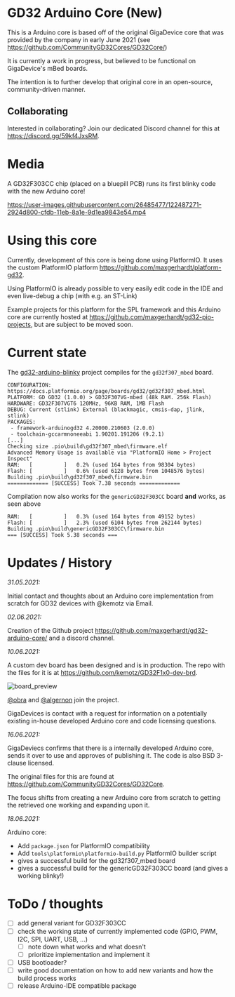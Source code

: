 # GD32 Arduino Core (New) 

This is a Arduino core is based off of the original GigaDevice core that was provided by the company in early June 2021 (see https://github.com/CommunityGD32Cores/GD32Core/)

It is currently a work in progress, but believed to be functional on GigaDevice's mBed boards.

The intention is to further develop that original core in an open-source, community-driven manner.

## Collaborating

Interested in collaborating? Join our dedicated Discord channel for this at https://discord.gg/59kf4JxsRM.

# Media

A GD32F303CC chip (placed on a bluepill PCB) runs its first blinky code with the new Arduino core!

https://user-images.githubusercontent.com/26485477/122487271-2924d800-cfdb-11eb-8a1e-9d1ea9843e54.mp4

# Using this core

Currently, development of this core is being done using PlatformIO. It uses the custom PlatformIO platform https://github.com/maxgerhardt/platform-gd32. 

Using PlatformIO is already possible to very easily edit code in the IDE and even live-debug a chip (with e.g. an ST-Link)

Example projects for this platform for the SPL framework and this Arduino core are currently hosted at https://github.com/maxgerhardt/gd32-pio-projects, but are subject to be moved soon.

# Current state

The [gd32-arduino-blinky](https://github.com/maxgerhardt/gd32-pio-projects/tree/main/gd32-arduino-blinky) project compiles for the `gd32f307_mbed` board. 

```
CONFIGURATION: https://docs.platformio.org/page/boards/gd32/gd32f307_mbed.html
PLATFORM: GD GD32 (1.0.0) > GD32F307VG-mbed (48k RAM. 256k Flash)
HARDWARE: GD32F307VGT6 120MHz, 96KB RAM, 1MB Flash
DEBUG: Current (stlink) External (blackmagic, cmsis-dap, jlink, stlink)
PACKAGES:
 - framework-arduinogd32 4.20000.210603 (2.0.0)
 - toolchain-gccarmnoneeabi 1.90201.191206 (9.2.1)
[...]
Checking size .pio\build\gd32f307_mbed\firmware.elf
Advanced Memory Usage is available via "PlatformIO Home > Project Inspect"
RAM:   [          ]   0.2% (used 164 bytes from 98304 bytes)
Flash: [          ]   0.6% (used 6128 bytes from 1048576 bytes)
Building .pio\build\gd32f307_mbed\firmware.bin
============= [SUCCESS] Took 7.38 seconds =============
```

Compilation now also works for the `genericGD32F303CC` board **and** works, as seen above
```
RAM:   [          ]   0.3% (used 164 bytes from 49152 bytes)
Flash: [          ]   2.3% (used 6104 bytes from 262144 bytes)
Building .pio\build\genericGD32F303CC\firmware.bin
=== [SUCCESS] Took 5.38 seconds ===
```

# Updates / History

_31.05.2021:_

Initial contact and thoughts about an Arduino core implementation from scratch for GD32 devices with @kemotz via Email.

_02.06.2021:_

Creation of the Github project https://github.com/maxgerhardt/gd32-arduino-core/ and a discord channel.

_10.06.2021:_

A custom dev board has been designed and is in production. The repo with the files for it is at https://github.com/kemotz/GD32F1x0-dev-brd. 

![board_preview](https://user-images.githubusercontent.com/26485477/122487075-a69c1880-cfda-11eb-9675-d4d582f6e6e4.png)


[@obra](https://github.com/obra) and [@algernon](https://github.com/algernon) join the project. 

GigaDevices is contact with a request for information on a potentially existing in-house developed Arduino core and code licensing questions.

*16.06.2021:*

GigaDeviecs confirms that there is a internally developed Arduino core, sends it over to use and approves of publishing it. The code is also BSD 3-clause licensed. 

The original files for this are found at https://github.com/CommunityGD32Cores/GD32Core.

The focus shifts from creating a new Arduino core from scratch to getting the retrieved one working and expanding upon it.

*18.06.2021:*

Arduino core:
* Add `package.json` for PlatformIO compatibility
* Add `tools\platformio\platformio-build.py` PlatformIO builder script
* gives a successful build for the gd32f307_mbed board
* gives a successful build for the genericGD32F303CC board (and gives a working blinky!)

# ToDo / thoughts

* [ ] add general variant for GD32F303CC
* [ ] check the working state of currently implemented code (GPIO, PWM, I2C, SPI, UART, USB, ...)
    * [ ] note down what works and what doesn't
    * [ ] prioritize implementation and implement it
* [ ] USB bootloader?
* [ ] write good documentation on how to add new variants and how the build process works
* [ ] release Arduino-IDE compatible package
